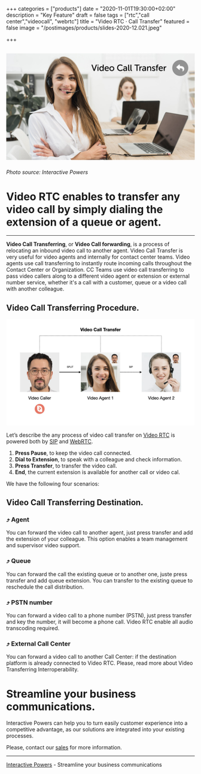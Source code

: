 +++
categories = ["products"]
date = "2020-11-01T19:30:00+02:00"
description = "Key Feature"
draft = false
tags = ["rtc","call center","videocall", "webrtc"]
title = "Video RTC · Call Transfer"
featured = false
image = "/postimages/products/slides-2020-12.021.jpeg"

+++

![Video RTC Tester](/postimages/products/slides-2020-12.021.jpeg)
-------
###### Photo source: Interactive Powers

# Video RTC enables to transfer any video call by simply dialing the extension of a queue or agent.
---

**Video Call Transferring**, or **Video Call forwarding**, is a process of relocating an inbound video call to another agent. Video Call Transfer is very useful for video agents and internally for contact center teams. Video agents use call transferring to instantly route incoming calls throughout the Contact Center or Organization. CC Teams use video call transferring to pass video callers along to a different video agent or extension or external number service, whether it's a call with a customer, queue or a video call with another colleague.

## Video Call Transferring Procedure.

![Video RTC Tester](/postimages/products/slides-2020-12.022.jpeg)

Let’s describe the any process of video call transfer on [Video RTC](https://www.ivrpowers.com/videortc/) is powered both by [SIP](https://blog.ivrpowers.com/post/products/video-rtc-sip-connect/) and [WebRTC](https://blog.ivrpowers.com/post/technologies/what-is-webrtc/).

1. **Press Pause**, to keep the video call connected.
2. **Dial to Extension**, to speak with a colleague and check information.
3. **Press Transfer**, to transfer the video call. 
4. **End**, the current extension is available for another call or video cal.

We have the following four scenarios:

## Video Call Transferring Destination.

### ⤴️ Agent
You can forward the video call to another agent, just press transfer and add the extension of your colleague. This option enables a team management and supervisor video support.

### ⤴️ Queue
You can forward the call the existing queue or to another one, juste press transfer and add queue extension. You can transfer to the existing queue to reschedule the call distribution.

### ⤴️ PSTN number
You can forward a video call to a phone number (PSTN), just press transfer and key the number, it will become a phone call. Video RTC enable all audio transcoding required.

### ⤴️ External Call Center
You can forward a video call to another Call Center: if the destination platform is already connected to Video RTC. Please, read more about Video Transferring Interroperability.

# Streamline your business communications.

Interactive Powers can help you to turn easily customer experience into a competitive advantage, as our solutions are integrated into your existing processes.

Please, contact our [sales](https://www.ivrpowers.com/support-services/) for more information.

---
[Interactive Powers](http://www.ivrpowers.com/) - Streamline your business communications
